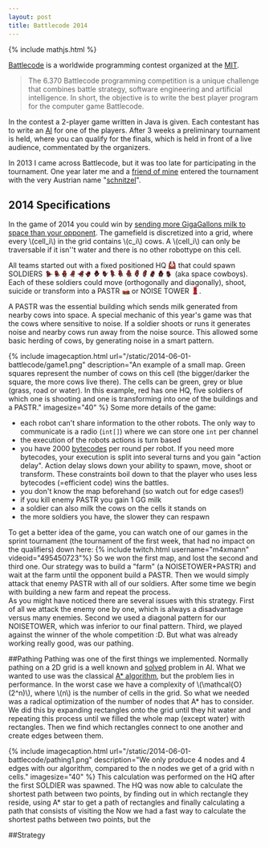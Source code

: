 ```yaml
---
layout: post
title: Battlecode 2014
---
```

{% include mathjs.html %}

[Battlecode](http://www.battlecode.org) is a worldwide programming contest organized at the [MIT](http://mit.edu).
> The 6.370 Battlecode programming competition is a unique challenge that combines battle strategy, software engineering and artificial intelligence. In short, the objective is to write the best player program for the computer game Battlecode.

In the contest a 2-player game written in Java is given. Each contestant has to write an [AI](http://en.wikipedia.org/wiki/Artificial_intelligence) for one of the players. After 3 weeks a preliminary tournament is held, where you can qualify for the finals, which is held in front of a live audience, commentated by the organizers.

In 2013 I came across Battlecode, but it was too late for participating in the tournament.
One year later me and a [friend of mine](https://www.github.com/juanolon) entered the tournament with the very Austrian name "[schnitzel](https://github.com/david-westreicher/schnitzel)".

## 2014 Specifications
In the game of 2014 you could win by [sending more GigaGallons milk to space than your opponent](https://github.com/battlecode/battlecode-server/blob/2014-1.3.3/specs.md).
The gamefield is discretized into a grid, where every \\(cell_i\\) in the grid contains \\(c_i\\) cows.
A \\(cell_i\\) can only be traversable if it isn''t water and there is no other robottype on this cell.

All teams started out with a fixed positioned HQ <img style="display:inline;height:1rem;vertical-align:top" src="/static/2014-06-01-battlecode/hq1.png"/> that could spawn SOLDIERS <img style="display: inline;vertical-align:top;height:1rem" src="/static/2014-06-01-battlecode/soldier1.png"/> (aka space cowboys). Each of these soldiers could move (orthogonally and diagonally), shoot, suicide or transform into a PASTR <img style="display: inline;vertical-align:top;height:1rem" src="/static/2014-06-01-battlecode/pastr1.png"/> or NOISE TOWER <img style="display: inline;vertical-align:top;height:1rem" src="/static/2014-06-01-battlecode/noisetower1.png"/>.

A PASTR was the essential building which sends milk generated from nearby cows into space.
A special mechanic of this year's game was that the cows where sensitive to noise.
If a soldier shoots or runs it generates noise and nearby cows run away from the noise source.
This allowed some basic herding of cows, by generating noise in a smart pattern.


{% include imagecaption.html url="/static/2014-06-01-battlecode/game1.png" description="An example of a small map. Green squares represent the number of cows on this cell (the bigger/darker the square, the more cows live there). The cells can be green, grey or blue (grass, road or water). In this example, red has one HQ, five soldiers of which one is shooting and one is transforming into one of the buildings and a PASTR." imagesize="40" %}
Some more details of the game:

* each robot can't share information to the other robots. The only way to communicate is a radio (```int[]```) where we can store one ```int``` per channel
* the execution of the robots actions is turn based
* you have 2000 [bytecodes](http://en.wikipedia.org/wiki/Java_bytecode) per round per robot.
	If you need more bytecodes, your execution is split into several turns and you gain "action delay". Action delay slows down your ability to spawn, move, shoot or transform.
	These constraints boil down to that the player who uses less bytecodes (=efficient code) wins the battles.
* you don't know the map beforehand (so watch out for edge cases!)
* if you kill enemy PASTR you gain 1 GG milk
* a soldier can also milk the cows on the cells it stands on
* the more soldiers you have, the slower they can respawn

To get a better idea of the game, you can watch one of our games in the sprint tournament (the tournament of the first week, that had no impact on the qualifiers) down here:
{% include twitch.html username="m4xmann" videoid="495450723"%}
So we won the first map, and lost the second and third one. Our strategy was to build a "farm" (a NOISETOWER+PASTR) and wait at the farm until the opponent build a PASTR.
Then we would simply attack that enemy PASTR with all of our soldiers. After some time we begin with building a new farm and repeat the process.  
As you might have noticed there are several issues with this strategy. First of all we attack the enemy one by one, which is always a disadvantage versus many enemies.
Second we used a diagonal pattern for our NOISETOWER, which was inferior to our final pattern. Third, we played against the winner of the whole competition :D.
But what was already working really good, was our pathing.

##Pathing
Pathing was one of the first things we implemented.
Normally pathing on a 2D grid is a well known and [solved](http://en.wikipedia.org/wiki/Pathfinding#Algorithms) problem in AI.
What we wanted to use was the classical [A* algorithm](http://en.wikipedia.org/wiki/A*_search_algorithm), but the problem lies in performance.
In the worst case we have a complexity of \\(\mathcal{O}(2^n)\\), where \\(n\\) is the number of cells in the grid.
So what we needed was a radical optimization of the number of nodes that A* has to consider.
We did this by expanding rectangles onto the grid until they hit water and repeating this process until we filled the whole map (except water) with rectangles.
Then we find which rectangles connect to one another and create edges between them.

{% include imagecaption.html url="/static/2014-06-01-battlecode/pathing1.png" description="We only produce 4 nodes and 4 edges with our algorithm, compared to the n nodes we get of a grid with n cells." imagesize="40" %}
This calculation was performed on the HQ after the first SOLDIER was spawned. 
The HQ was now able to calculate the shortest path between two points, by finding out in which rectangle they reside, using A* star to get a path of rectangles and finally calculating a path that consists of visiting the 
Now we had a fast way to calculate the shortest paths between two points, but the

##Strategy
